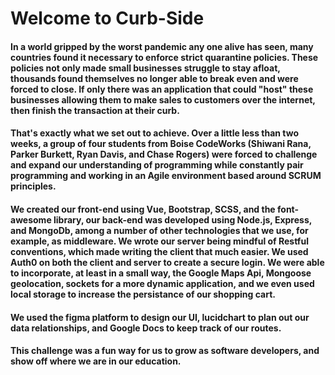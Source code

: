 # Welcome to Curb-Side

#### In a world gripped by the worst pandemic any one alive has seen, many countries found it necessary to enforce strict quarantine policies. These policies not only made small businesses struggle to stay afloat, thousands found themselves no longer able to break even and were forced to close. If only there was an application that could "host" these businesses allowing them to make sales to customers over the internet, then finish the transaction at their curb.

#### That's exactly what we set out to achieve. Over a little less than two weeks, a group of four students from Boise CodeWorks (Shiwani Rana, Parker Burkett, Ryan Davis, and Chase Rogers) were forced to challenge and expand our understanding of programming while constantly pair programming and working in an Agile environment based around SCRUM principles.

#### We created our front-end using Vue, Bootstrap, SCSS, and the font-awesome library, our back-end was developed using Node.js, Express, and MongoDb, among a number of other technologies that we use, for example, as middleware. We wrote our server being mindful of Restful conventions, which made writing the client that much easier. We used Auth0 on both the client and server to create a secure login. We were able to incorporate, at least in a small way, the Google Maps Api, Mongoose geolocation, sockets for a more dynamic application, and we even used local storage to increase the persistance of our shopping cart.

#### We used the figma platform to design our UI, lucidchart to plan out our data relationships, and Google Docs to keep track of our routes.

#### This challenge was a fun way for us to grow as software developers, and show off where we are in our education.

